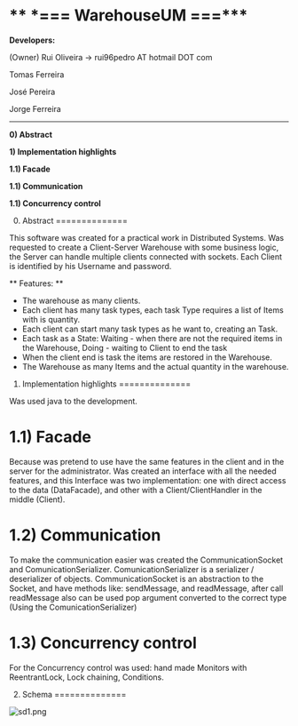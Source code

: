 ** \*=== WarehouseUM ===\***
==============

**Developers:**

(Owner) Rui Oliveira -> rui96pedro AT hotmail DOT com

Tomas Ferreira

José Pereira

Jorge Ferreira

--------------

**0) Abstract**

**1) Implementation highlights**

**1.1) Facade**

**1.1) Communication**

**1.1) Concurrency control**

0) Abstract
==============

This software was created for a practical work in Distributed Systems. Was requested to create a Client-Server Warehouse with some business logic, the Server can handle multiple clients connected with sockets.
Each Client is identified by his Username and password.

** Features: **
- The warehouse as many clients.
- Each client has many task types, each task Type requires a list of Items with is quantity.
- Each client can start many task types as he want to, creating an Task.
- Each task as a State: Waiting - when there are not the required items in the Warehouse, Doing - waiting to Client to end the task
- When the client end is task the items are restored in the Warehouse.
- The Warehouse as many Items and the actual quantity in the warehouse.

1) Implementation highlights
==============

Was used java to the development.


1.1) Facade
==============

Because was pretend to use have the same features in the client and in the server for the administrator. Was created an interface with all the needed features, and this Interface was two implementation: one with direct access to the data (DataFacade), and other with a Client/ClientHandler in the middle (Client).

1.2) Communication
==============

To make the communication easier was created the CommunicationSocket and ComunicationSerializer.
ComunicationSerializer is a serializer / deserializer of objects.
CommunicationSocket is an abstraction to the Socket, and have methods like: sendMessage, and readMessage, after call readMessage also can be used pop argument converted to the correct type (Using the ComunicationSerializer)


1.3) Concurrency control
==============

For the Concurrency control was used: hand made Monitors with ReentrantLock, Lock chaining, Conditions.

2) Schema
==============

![sd1.png](https://bitbucket.org/repo/ByggeX/images/665514226-sd1.png)